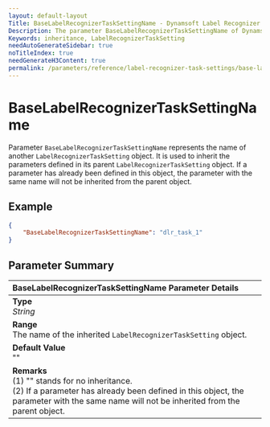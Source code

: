 ```yaml
---
layout: default-layout
Title: BaseLabelRecognizerTaskSettingName - Dynamsoft Label Recognizer Parameters
Description: The parameter BaseLabelRecognizerTaskSettingName of Dynamsoft Label Recognizer defines the name of the inherited LabelRecognizerTaskSetting object.
Keywords: inheritance, LabelRecognizerTaskSetting
needAutoGenerateSidebar: true
noTitleIndex: true
needGenerateH3Content: true
permalink: /parameters/reference/label-recognizer-task-settings/base-label-recognizer-task-setting-name.html
---
```


# BaseLabelRecognizerTaskSettingName

Parameter `BaseLabelRecognizerTaskSettingName` represents the name of another `LabelRecognizerTaskSetting` object. It is used to inherit the parameters defined in its parent `LabelRecognizerTaskSetting` object. If a parameter has already been defined in this object, the parameter with the same name will not be inherited from the parent object.

## Example

```json
{
    "BaseLabelRecognizerTaskSettingName": "dlr_task_1"
}
```

## Parameter Summary

| BaseLabelRecognizerTaskSettingName Parameter Details |
| :----------------------------------- |
| **Type**<br>*String* |
| **Range**<br>The name of the inherited `LabelRecognizerTaskSetting` object. |
| **Default Value**<br>"" |
| **Remarks**<br>(1) "" stands for no inheritance.<br>(2) If a parameter has already been defined in this object, the parameter with the same name will not be inherited from the parent object.|
